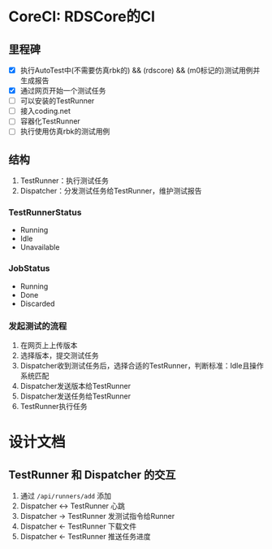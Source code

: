 # CoreCI: RDSCore的CI

## 里程碑
- [X] 执行AutoTest中(不需要仿真rbk的) && (rdscore) && (m0标记的)测试用例并生成报告
- [X] 通过网页开始一个测试任务
- [ ] 可以安装的TestRunner
- [ ] 接入coding.net
- [ ] 容器化TestRunner
- [ ] 执行使用仿真rbk的测试用例

## 结构
1. TestRunner：执行测试任务
2. Dispatcher：分发测试任务给TestRunner，维护测试报告

### TestRunnerStatus

- Running
- Idle
- Unavailable

### JobStatus

- Running
- Done
- Discarded

### 发起测试的流程
1. 在网页上上传版本
2. 选择版本，提交测试任务
3. Dispatcher收到测试任务后，选择合适的TestRunner，判断标准：Idle且操作系统匹配
4. Dispatcher发送版本给TestRunner
5. Dispatcher发送任务给TestRunner
6. TestRunner执行任务


# 设计文档

## TestRunner 和 Dispatcher 的交互

1. 通过 `/api/runners/add` 添加
2. Dispatcher <-> TestRunner 心跳
3. Dispatcher -> TestRunner 发测试指令给Runner
4. Dispatcher <- TestRunner 下载文件
5. Dispatcher <- TestRunner 推送任务进度
